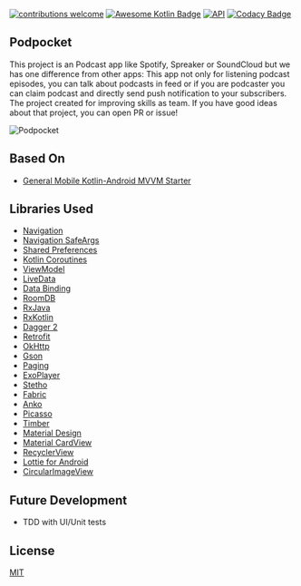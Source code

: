 [![contributions welcome](https://img.shields.io/badge/contributions-welcome-brightgreen.svg?style=flat)](https://github.com/furkanaskin/podpocket/pulls)
[![Awesome Kotlin Badge](https://kotlin.link/awesome-kotlin.svg)](https://github.com/KotlinBy/awesome-kotlin)
[![API](https://img.shields.io/badge/API-21%2B-brightgreen.svg?style=flat)](https://android-arsenal.com/api?level=21)
[![Codacy Badge](https://api.codacy.com/project/badge/Grade/f1b0282cde98426da473ee7070e86403)](https://www.codacy.com/app/furkanaskin/podpocket?utm_source=github.com&amp;utm_medium=referral&amp;utm_content=furkanaskin/podpocket&amp;utm_campaign=Badge_Grade)


## Podpocket

This project is an Podcast app like Spotify, Spreaker or SoundCloud but we has one difference from other apps: This app not only for listening podcast episodes, you can talk about podcasts in feed or if you are podcaster you can claim podcast and directly send push notification to your subscribers. The project created for improving skills as team. If you have good ideas about that project, you can open PR or issue!

![Podpocket](https://user-images.githubusercontent.com/22769589/57935127-c75c8600-78c9-11e9-97dd-1440d0c0a768.png)

## Based On
- [General Mobile Kotlin-Android MVVM Starter](https://github.com/general-mobile/kotlin-android-mvvm-starter)

## Libraries Used
  
 - [Navigation](https://developer.android.com/topic/libraries/architecture/navigation/)
 - [Navigation SafeArgs](https://developer.android.com/topic/libraries/architecture/navigation/navigation-pass-data) 
 - [Shared Preferences](https://developer.android.com/training/data-storage/shared-preferences)
 - [Kotlin Coroutines](https://github.com/Kotlin/kotlinx.coroutines)
 - [ViewModel](https://developer.android.com/topic/libraries/architecture/viewmodel)
 - [LiveData](https://developer.android.com/topic/libraries/architecture/livedata)
 - [Data Binding](https://developer.android.com/topic/libraries/data-binding)
 - [RoomDB](https://developer.android.com/topic/libraries/architecture/room)
 - [RxJava](https://github.com/ReactiveX/RxJava)
 - [RxKotlin](https://github.com/ReactiveX/RxKotlin)
 - [Dagger 2](https://github.com/google/dagger)
 - [Retrofit](https://square.github.io/retrofit/)
 - [OkHttp](https://github.com/square/okhttp)
 - [Gson](https://github.com/google/gson)
 - [Paging](https://developer.android.com/topic/libraries/architecture/paging)
 - [ExoPlayer](https://github.com/google/ExoPlayer)
 - [Stetho](https://github.com/facebook/stetho)
 - [Fabric](https://fabric.io/kits/android/crashlytics)
 - [Anko](https://github.com/Kotlin/anko)
 - [Picasso](https://github.com/square/picasso)
 - [Timber](https://github.com/JakeWharton/timber)
 - [Material Design](https://material.io/develop/android/docs/getting-started/)
 - [Material CardView](https://material.io/develop/android/components/material-card-view/)
 - [RecyclerView](https://developer.android.com/guide/topics/ui/layout/recyclerview)
 - [Lottie for Android](https://github.com/airbnb/lottie-android)
 - [CircularImageView](https://github.com/lopspower/CircularImageView)
 
## Future Development

 - TDD with UI/Unit tests

## License

[MIT](https://github.com/furkanaskin/podpocket/blob/master/LICENSE)
